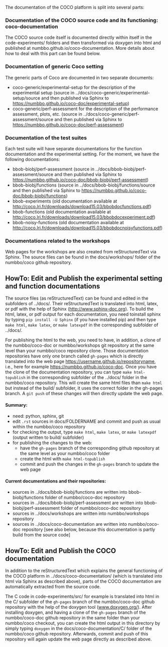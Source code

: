 The documentation of the COCO platform is split into several parts:

### Documentation of the COCO source code and its functioning: coco-documentation
The COCO source code itself is documented directly within itself in the code-experiments/ folders and then transformed
via doxygen into html and published at numbbo.github.io/coco-documentation. More details about how to deal with this 
part can be found below.

### Documentation of generic Coco setting
The generic parts of Coco are documented in two separate documents:
* coco-generic/experimental-setup for the description of the experimental setup (source in
  ../docs/coco-generic/experimental-setup/source and then published via Sphinx to
  https://numbbo.github.io/coco-doc/experimental-setup)
* coco-generic/perf-assessment for the description of the performance assessment, plots, etc. (source in
  ../docs/coco-generic/perf-assessment/source and then published via Sphinx to
  https://numbbo.github.io/coco-doc/perf-assessment)

### Documentation of the test suites
Each test suite will have separate documentations for the function documentation and the experimental setting. For the 
moment, we have the following documentations:
* bbob-biobj/perf-assessment (source in ../docs/bbob-biobj/perf-assessment/source and then published via Sphinx to 
  https://numbbo.github.io/coco-doc/bbob-biobj/perf-assessment)
* bbob-biobj/functions (source in ../docs/bbob-biobj/functions/source and then published via Sphinx to 
  https://numbbo.github.io/coco-doc/bbob-biobj/functions)
* bbob-experiments (old documentation available at http://coco.lri.fr/downloads/download15.03/bbobdocfunctions.pdf)
* bbob-functions (old documentation available at http://coco.lri.fr/downloads/download15.03/bbobdocexperiment.pdf)
* bbob-noisy-functions (old documentation available at http://coco.lri.fr/downloads/download15.03/bbobdocnoisyfunctions.pdf)

### Documentations related to the workshops
Web pages for the workshops are also created from reStructuredText via Sphinx. The source files can be found in the 
docs/workshops/ folder of the numbbo/coco github repository.



HowTo: Edit and Publish the experimental setting and function documentations
----------------------------------------------------------------------------
The source files (as reStructuredText) can be found and edited in the subfolders of ../docs/. Their reStructuredText is
translated into html, latex, or pdf with the help of Sphinx (http://www.sphinx-doc.org). To build the html, latex, or pdf
output for each documentation, you need toinstall sphinx by typing `pip install -U Sphinx` (if you have installed pip) and then
type `make html`, `make latex`, or `make latexpdf` in the corresponding subfolder of ../docs/.

For publishing the html to the web, you need to have, in addition, a clone of the numbbo/coco-doc or numbbo/workshops git
repository at the same level than your numbbo/coco repository clone. Those documentation repositories have only one branch
called `gh-pages` which is directly translated into the web page https://username.github.io/repositoryname, i.e., here for
example https://numbbo.github.io/coco-doc. Once you have the clone of the documentation repository, you can type
`make html-topublish` in the corresponding subfolder of the ../docs/ folder in the numbbo/coco repository. This will create the
same html files than `make html` but instead of the build/ subfolder, it uses the correct folder in the gh-pages branch.
A `git push` of these changes will then directly update the web page.

#### Summary:
- need: python, sphinx, git
- edit `.rst` sources in docs/FOLDERNAME and commit and push as usual within the numbbo/coco repository
- for checking the output, type `make html`, `make latex`, or `make latexpdf` (output written to build/ subfolder)
- for publishing the changes to the web:
  - have the `gh-pages` branch of the corresponding github repository at the same level as your numbbo/coco folder
  - create the html with `make html-topublish`
  - commit and push the changes in the `gh-pages` branch to update the web page

#### Current documentations and their repositories:
- sources in ../docs/bbob-biobj/functions are written into bbob-biobj/functions folder of numbbo/coco-doc repository
- sources in ../docs/bbob-biobj/perf-assessment are written into bbob-biobj/perf-assessment folder of
  numbbo/coco-doc repository
- sources in ../docs/workshops are written into numbbo/workshops repository
- sources in ../docs/coco-documentation are written into numbbo/coco-doc repository [see also below, because this
  documentation is partly build from the source code]


HowTo: Edit and Publish the COCO documentation
----------------------------------------------
In addition to the reStructuredText which explains the general functioning of the COCO platform in
../docs/coco-documentation/ (which is translated into html via Sphinx as described above), parts of the COCO 
documentation are automatically extracted from the source code.

The C code in code-experiments/src/ for example is translated into html in the C/ subfolder of the `gh-pages` branch
of the numbbo/coco-doc github repository with the help of the doxygen tool (www.doxygen.org/). After installing 
doxygen, and having a clone of the `gh-pages` branch of the numbbo/coco-doc github repository in the same folder 
than your numbbo/coco checkout, you can create the html output in this directory by simply typing `doxygen` in the 
docs/coco-documentation/C/ folder of the numbbo/coco github repository. Afterwards, commit and push of this
repository will again update the web page directly as described above.

